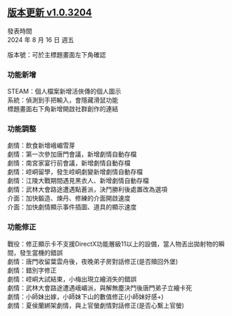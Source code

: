 ## [版本更新 v1.0.3204](https://store.steampowered.com/news/app/1859910/view/6079382780882538981?l=tchinesehttps://store.steampowered.com/news/app/1859910/view/6079382780882538981?l=tchinese)

發表時間  
2024 年 8 月 16 日 週五

版本號：可於主標題畫面左下角確認


### 功能新增

STEAM：個人檔案新增活俠傳的個人圖示  
系統：偵測到手把輸入，會隱藏滑鼠功能  
標題畫面右下角新增開啟社群創作的連結  


### 功能調整

劇情：飲食新增峨嵋雪芽  
劇情：第一次參加唐門會議，新增劇情自動存檔  
劇情：南宮家宴行前會議，新增劇情自動存檔  
劇情：崆峒留學，發生崆峒劇變新增劇情自動存檔  
劇情：江陵大戰期間遇見黑衣人、新增劇情自動存檔  
劇情：武林大會路途遭遇點蒼派，決鬥勝利後處置改為選項  
介面：加快鍛造、煉丹、修練的介面開啟速度  
介面：加快劇情顯示事件插圖、道具的顯示速度  


### 功能修正

戰役：修正顯示卡不支援DirectX功能層級11以上的設備，當人物丟出拋射物的瞬間，發生當機的錯誤  
劇情：唐門收留葉雲舟後，夜晚弟子房對話修正(是否贖回外堡)  
劇情：錯別字修正  
劇情：崆峒大試結束，小梅出現立繪消失的錯誤  
劇情：武林大會路途遭遇峨嵋派，與解無塵決鬥後唐門弟子立繪卡死  
劇情：小師妹出嫁，小師妹下山的數值修正(小師妹好感+)  
劇情：夏侯蘭綁架劇情，與上官螢劇情對話修正(是否心繫上官螢)  
